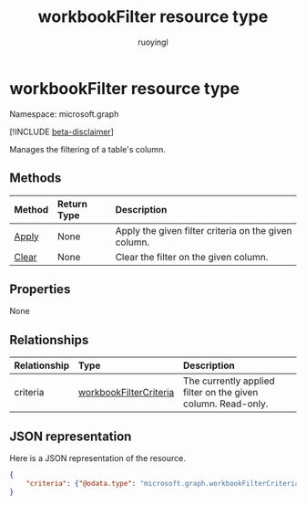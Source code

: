 ﻿---
title: "workbookFilter resource type"
description: "Manages the filtering of a table's column."
localization_priority: Normal
doc_type: resourcePageType
ms.prod: "excel"
author: "ruoyingl"
---

# workbookFilter resource type

Namespace: microsoft.graph

[!INCLUDE [beta-disclaimer](../../includes/beta-disclaimer.md)]

Manages the filtering of a table's column.

## Methods

| Method                          | Return Type | Description                                          |
| :------------------------------ | :---------- | :--------------------------------------------------- |
| [Apply](../api/filter-apply.md) | None        | Apply the given filter criteria on the given column. |
| [Clear](../api/filter-clear.md) | None        | Clear the filter on the given column.                |

## Properties

None

## Relationships

| Relationship | Type                                                | Description                                                  |
| :----------- | :-------------------------------------------------- | :----------------------------------------------------------- |
| criteria     | [workbookFilterCriteria](workbookfiltercriteria.md) | The currently applied filter on the given column. Read-only. |

## JSON representation

Here is a JSON representation of the resource.

<!-- {
  "blockType": "resource",
  "optionalProperties": [
     "legacyId"
  ],
  "keyProperty": "id",
  "baseType":"microsoft.graph.entity",
  "@odata.type": "microsoft.graph.workbookFilter"
}-->

```json
{
    "criteria": {"@odata.type": "microsoft.graph.workbookFilterCriteria"}
}

```

<!-- uuid: 8fcb5dbc-d5aa-4681-8e31-b001d5168d79
2015-10-25 14:57:30 UTC -->

<!--
{
  "type": "#page.annotation",
  "description": "Filter resource",
  "keywords": "",
  "section": "documentation",
  "tocPath": "",
  "suppressions": []
}
-->
